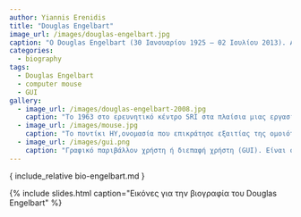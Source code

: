 ```yaml
---
author: Yiannis Erenidis
title: "Douglas Engelbart"
image_url: /images/douglas-engelbart.jpg
caption: "O Douglas Engelbart (30 Ιανουαρίου 1925 – 02 Ιουλίου 2013). Αμερικάνος μηχανικός και εφευρέτης. Τιμήθηκε με πολλά βραβεία όπως Turing Award, Lemelson-MIT Prize, National Medal of Technology κ.α.. Ξεκίνησε να εργάζεται την δεκαετία του 1950. Διακρίθηκε για τις πατέντες του  Graphical User Interface (GUI), groupware και computer mouse. Θεωρήθηκε ο πατέρας του ποντικιού των ηλεκτρονικών υπολογιστών."
categories:
  - biography
tags:
  - Douglas Engelbart
  - computer mouse
  - GUI
gallery:
  - image_url: /images/douglas-engelbart-2008.jpg
    caption: "Το 1963 στο ερευνητικό κέντρο SRI στα πλαίσια μιας εργασίας, ο Douglas Engelbart μαζί με τον μηχανικό Bill English εφήυραν το ποντίκι. Αρχικά δεν έδωσαν την πρέπουσα σημασία στην εφεύρεσή τους. Όμως, το 1968 το ποντίκι έγινε ένα από τα βασικά συστατικά του συστήματος oN-Line System (NLS) το οποίο επινοήθηκε από τον Engelbart. Η παρουσίαση του συστήματος έγινε στο SRI και ονομάστηκε Μητέρα όλων των επιδείξεων."
  - image_url: /images/mouse.jpg
    caption: "Το ποντίκι ΗΥ,ονομασία που επικράτησε εξαιτίας της ομοιότητάς του με το τροκτικό. Μια περιφερειακή συσκευή εισόδου που χρησιμοποιείται στους ΗΥ και tablet. Η κίνηση του στην οθόνη των ΗΥ αντιστοιχεί με δείκτη. Ανάλογα με την κατασκευή του διακρείνεται σε Μηχανικό, Οπτικό και Λέιζερ ποντίκι."
  - image_url: /images/gui.png
    caption: "Γραφικό παριβάλλον χρήστη ή διεπαφή χρήστη (GUI). Είναι οι γραφικές ενδείξεις και εργαλεία που εμφανίζονται στην οθόνη του ΗΥ για την εκτέλεση συγκεκριμένων ενεργειών από τον χρήστη πχ αποδοχή, απόρριψη, διαγραφή κ.α..   "
---
```


{ include_relative bio-engelbart.md }

{% include slides.html caption="Εικόνες για την βιογραφία του Douglas Engelbart" %}
